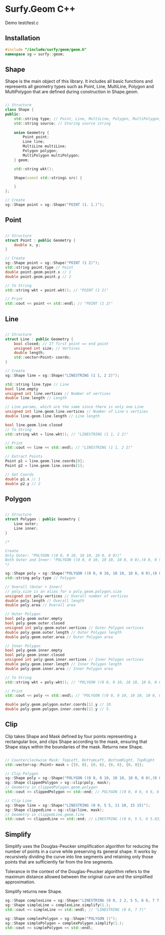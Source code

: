 # Surfy.Geom C++
Demo test/test.c

## Installation

```cpp
#include "/include/surfy/geom/geom.h"
namespace sg = surfy::geom;
```

## Shape
Shape is the main object of this library. It includes all basic functions and represents all geometry types such as Point, Line, MultiLine, Polygon and MultiPolygon that are defined during construction in Shape.geom.

```cpp

// Structure
class Shape {
public:
	std::string type; // Point, Line, MultiLine, Polygon, MultiPolygon, Dummy
	std::string source; // Storing source string
	
	union Geometry {
		Point point;
		Line line;
		MultiLine multiLine;
		Polygon polygon;
		MultiPolygon multiPolygon;
	} geom;

	std::string wkt();

	Shape(const std::string& src) {

	}
};

// Create
sg::Shape point = sg::Shape("POINT (1. 1.)");

```

## Point
```cpp

// Structure
struct Point : public Geometry {
	double x, y;
}

// Create
sg::Shape point = sg::Shape("POINT (1 2)");
std::string point.type // Point
double point.geom.point.x // 1
double point.geom.point.y // 2

// To String
std::string wkt = point.wkt(); // "POINT (1 2)"

// Print
std::cout << point << std::endl; // "POINT (1 2)"

```

## Line
```cpp

// Structure
struct Line : public Geometry {
	bool closed; // If first point == end point
	unsigned int size; // Vertices
	double length;
	std::vector<Point> coords;
}

// Create
sg::Shape line = sg::Shape("LINESTRING (1 1, 2 2)");

std::string line.type // Line
bool line.empty
unsigned int line.vertices // Number of vertices
double line.length // Length

// Line params, which are the same since there is only one Line
unsigned int line.geom.line.vertices // Number of Line's vertices
double line.geom.line.length // Line length

bool line.geom.line.closed
// To String
std::string wkt = line.wkt(); // "LINESTRING (1 1, 2 2)"

// Print
std::cout << line << std::endl; // "LINESTRING (1 1, 2 2)"

// Extract Points
Point p1 = line.geom.line.coords[0];
Point p2 = line.geom.line.coords[1];

// Get Coords
double p1.x // 1
double p2.y // 2

```

## Polygon
```cpp

// Structure
struct Polygon : public Geometry {
	Line outer;
	Line inner;
}

/*

Create
Only Outer: "POLYGON ((0 0, 0 10, 10 10, 10 0, 0 0))"
Both Outer and Inner: "POLYGON ((0 0, 0 10, 10 10, 10 0, 0 0),(0 0, 0 5, 5 5, 5 0, 0 0))"
*/

sg::Shape poly = sg::Shape("POLYGON ((0 0, 0 10, 10 10, 10 0, 0 0),(0 0, 0 5, 5 5, 5 0, 0 0))");
std::string poly.type // Polygon

// Overall (Outer + Inner)
// poly.size is an alias for a poly.geom.polygon.size
unsigned int poly.vertices // Overall number of vertices
double poly.length // Overall length
double poly.area // Overall area

// Outer Polygon
bool poly.geom.outer.empty
bool poly.geom.outer.closed
unsigned int poly.geom.outer.vertices // Outer Polygon vertices
double poly.geom.outer.length // Outer Polygon length
double poly.geom.outer.area // Outer Polygon area

// Inner Polygon
bool poly.geom.inner.empty
bool poly.geom.inner.closed
unsigned int poly.geom.inner.vertices // Inner Polygon vertices
double poly.geom.inner.length // Inner Polygon length
double poly.geom.inner.area // Inner Polygon area

// To String
std::string wkt = poly.wkt(); // "POLYGON ((0 0, 0 10, 10 10, 10 0, 0 0),(0 0, 0 5, 5 5, 5 0, 0 0))"

// Print
std::cout << poly << std::endl; // "POLYGON ((0 0, 0 10, 10 10, 10 0, 0 0),(0 0, 0 5, 5 5, 5 0, 0 0))"

double poly.geom.polygon.outer.coords[1].y // 10.
double poly.geom.polygon.inner.coords[1].y // 5.

```

## Clip
Clip takes Shape and Mask defined by four points representing a rectangular box, and clips Shape according to the mask, ensuring that Shape stays within the boundaries of the mask. Returns new Shape.

```cpp

// Counterclockwise Mask: TopLeft, BottomLeft, BottomRight, TopRight
std::vector<sg::Point> mask = {{0, 0}, {0, 6}, {6, 6}, {6, 0}};

// Clip Polygon
sg::Shape poly = sg::Shape("POLYGON ((0 0, 0 10, 10 10, 10 0, 0 0),(0 0, 0 5, 5 5, 5 0, 0 0))");
sg::Shape clippedPolygon = sg::clip(poly, mask);
// Geometry in clippedPolygon.geom.polygon
std::cout << clippedPolygon << std::end; // POLYGON ((0 0, 0 6, 6 6, 6 0, 0 0),(0 0, 0 5, 5 5, 5 0, 0 0))

// Clip Line
sg::Shape line = sg::Shape("LINESTRING (0 0, 5 5, 11 10, 15 15)");
sg::Shape clippedLine = sg::clip(line, mask);
// Geometry in clippedLine.geom.line
std::cout << clippedLine << std::end; // LINESTRING ((0 0, 5 5, 6 5.83333))

```

## Simplify
Simplify uses the Douglas-Peucker simplification algorithm for reducing the number of points in a curve while preserving its general shape. It works by recursively dividing the curve into line segments and retaining only those points that are sufficiently far from the line segments.

Tolerance in the context of the Douglas-Peucker algorithm refers to the maximum distance allowed between the original curve and the simplified approximation.

Simplify returns new Shape.

```cpp
sg::Shape complexLine = sg::Shape("LINESTRING (0 0, 2 2, 5 5, 6 6, 7 7)");
sg::Shape simpleLine = complexLine.simplify(1.);
std::cout << simpleLine << std::endl; // "LINESTRING (0 0, 7 7)"

sg::Shape complexPolygon = sg::Shape("POLYGON ()");
sg::Shape simplePolygon = complexPolygon.simplify(1.);
std::cout << simplePolygon << std::endl;

```
